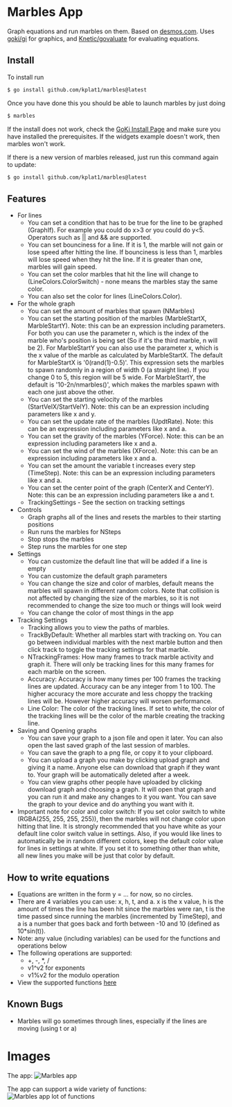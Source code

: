 # Marbles App

Graph equations and run marbles on them. Based on [desmos.com](https://desmos.com). Uses [goki/gi](https://github.com/goki/gi) for graphics, and [Knetic/govaluate](https://github.com/Knetic/govaluate) for evaluating equations.  

## Install

To install run 
``` bash
$ go install github.com/kplat1/marbles@latest
```
Once you have done this you should be able to launch marbles by just doing
```bash
$ marbles
```
If the install does not work, check the [GoKi Install Page](https://github.com/goki/gi/wiki/Install) and make sure you have installed the prerequisites. If the widgets example doesn't work, then marbles won't work. 

If there is a new version of marbles released, just run this command again to update:
``` bash
$ go install github.com/kplat1/marbles@latest
```

## Features

* For lines
  * You can set a condition that has to be true for the line to be graphed (GraphIf). For example you could do x>3 or you could do y<5. Operators such as || and && are supported.
  * You can set bounciness for a line. If it is 1, the marble will not gain or lose speed after hitting the line. If bounciness is less than 1, marbles will lose speed when they hit the line. If it is greater than one, marbles will gain speed.
  * You can set the color marbles that hit the line will change to (LineColors.ColorSwitch) - none means the marbles stay the same color.
  * You can also set the color for lines (LineColors.Color).
* For the whole graph
  * You can set the amount of marbles that spawn (NMarbles)
  * You can set the starting position of the marbles (MarbleStartX, MarbleStartY). Note: this can be an expression including parameters. For both you can use the parameter n, which is the index of the marble who's position is being set (So if it's the third marble, n will be 2). For MarbleStartY you can also use the parameter x, which is the x value of the marble as calculated by MarbleStartX. The default for MarbleStartX is '0(rand(1)-0.5)'. This expression sets the marbles to spawn randomly in a region of width 0 (a straight line). If you change 0 to 5, this region will be 5 wide. For MarbleStartY, the default is '10-2n/nmarbles()', which makes the marbles spawn with each one just above the other.
  * You can set the starting velocity of the marbles (StartVelX/StartVelY). Note: this can be an expression including parameters like x and y.
  * You can set the update rate of the marbles (UpdtRate). Note: this can be an expression including parameters like x and a.
  * You can set the gravity of the marbles (YForce). Note: this can be an expression including parameters like x and a.
  * You can set the wind of the marbles (XForce). Note: this can be an expression including parameters like x and a.
  * You can set the amount the variable t increases every step (TimeStep). Note: this can be an expression including parameters like x and a.
  * You can set the center point of the graph (CenterX and CenterY). Note: this can be an expression including parameters like a and t.
  * TrackingSettings - See the section on tracking settings
* Controls
  * Graph graphs all of the lines and resets the marbles to their starting positions
  * Run runs the marbles for NSteps
  * Stop stops the marbles
  * Step runs the marbles for one step
* Settings
  * You can customize the default line that will be added if a line is empty
  * You can customize the default graph parameters
  * You can change the size and color of marbles, default means the marbles will spawn in different random colors. Note that collision is not affected by changing the size of the marbles, so it is not recommended to change the size too much or things will look weird
  * You can change the color of most things in the app
* Tracking Settings
  * Tracking allows you to view the paths of marbles.
  * TrackByDefault: Whether all marbles start with tracking on. You can go between individual marbles with the next marble button and then click track to toggle the tracking settings for that marble.
  * NTrackingFrames: How many frames to track marble activity and graph it. There will only be tracking lines for this many frames for each marble on the screen.
  * Accuracy: Accuracy is how many times per 100 frames the tracking lines are updated. Accuracy can be any integer from 1 to 100. The higher accuracy the more accurate and less choppy the tracking lines will be. However higher accuracy will worsen performance.
  * Line Color: The color of the tracking lines. If set to white, the color of the tracking lines will be the color of the marble creating the tracking line.
* Saving and Opening graphs
  * You can save your graph to a json file and open it later. You can also open the last saved graph of the last session of marbles.
  * You can save the graph to a png file, or copy it to your clipboard.
  * You can upload a graph you make by clicking upload graph and giving it a name. Anyone else can download that graph if they want to. Your graph will be automatically deleted after a week.
  * You can view graphs other people have uploaded by clicking download graph and choosing a graph. It will open that graph and you can run it and make any changes to it you want. You can save the graph to your device and do anything you want with it.
* Important note for color and color switch: If you set color switch to white (RGBA(255, 255, 255, 255)), then the marbles will not change color upon hitting that line. It is strongly recommended that you have white as your default line color switch value in settings. Also, if you would like lines to automatically be in random different colors, keep the default color value for lines in settings at white. If you set it to something other than white, all new lines you make will be just that color by default.

## How to write equations

* Equations are written in the form y = ... for now, so no circles.
* There are 4 variables you can use: x, h, t, and a. x is the x value, h is the amount of times the line has been hit since the marbles were ran, t is the time passed since running the marbles (incremented by TimeStep), and a is a number that goes back and forth between -10 and 10 (defined as 10*sin(t)).
* Note: any value (including variables) can be used for the functions and operations below
* The following operations are supported:
  * +, -, \*, /
  * v1^v2 for exponents
  * v1%v2 for the modulo operation
* View the supported functions [here](https://github.com/kplat1/marbles/blob/master/FUNCTIONS.md)

## Known Bugs

* Marbles will go sometimes through lines, especially if the lines are moving (using t or a)

# Images

The app:
![Marbles app](https://github.com/kplat1/marblesInfo/raw/master/images/img1.png)

The app can support a wide variety of functions:
![Marbles app lot of functions](https://github.com/kplat1/marblesInfo/raw/master/images/img2.png)
